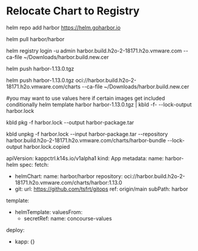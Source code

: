 # Relocate Chart to Registry

helm repo add harbor https://helm.goharbor.io

helm pull harbor/harbor 

helm registry login -u admin harbor.build.h2o-2-18171.h2o.vmware.com --ca-file ~/Downloads/harbor.build.new.cer

helm push harbor-1.13.0.tgz

helm push harbor-1.13.0.tgz oci://harbor.build.h2o-2-18171.h2o.vmware.com/charts --ca-file ~/Downloads/harbor.build.new.cer 

#you may want to use values here if certain images get included conditionally
helm template harbor harbor-1.13.0.tgz | kbld -f- --lock-output harbor.lock

kbld pkg -f harbor.lock --output harbor-package.tar

kbld unpkg -f harbor.lock --input harbor-package.tar --repository harbor.build.h2o-2-18171.h2o.vmware.com/charts/harbor-bundle --lock-output harbor.lock.copied

apiVersion: kappctrl.k14s.io/v1alpha1
kind: App
metadata:
  name: harbor-helm
spec:
  fetch:
  - helmChart:
      name: harbor/harbor
      repository: oci://harbor.build.h2o-2-18171.h2o.vmware.com/charts/harbor:1.13.0
  - git:
      url: https://github.com/tsfrt/gitops
      ref: origin/main
      subPath: harbor


  template:
  - helmTemplate:
      valuesFrom:
      - secretRef:
          name: concourse-values

   deploy:
  - kapp: {}